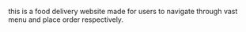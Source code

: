 this is a food delivery website made for users to navigate through vast menu and place order respectively.
